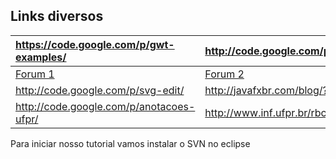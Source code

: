 ## Links diversos ##

| https://code.google.com/p/gwt-examples/ | http://code.google.com/p/support/wiki/WhatsNew |
|:----------------------------------------|:-----------------------------------------------|
| [Forum 1](https://groups.google.com/forum/?fromgroups=#!searchin/google-code-hosting/Featured/google-code-hosting/lDeS2cIY4AU/B9THgDSWXkgJ) | [Forum 2](https://groups.google.com/forum/?fromgroups#!searchin/google-code-hosting/Featured)|
| http://code.google.com/p/svg-edit/ | http://javafxbr.com/blog/?p=125 |
| http://code.google.com/p/anotacoes-ufpr/ | http://www.inf.ufpr.br/rbc08/index.html |

Para iniciar nosso tutorial vamos instalar o SVN no eclipse